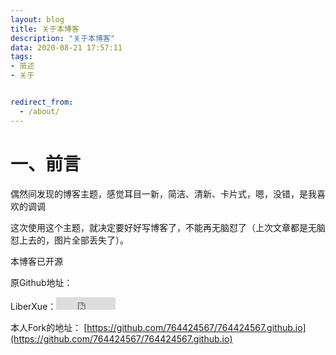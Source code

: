 ```yaml
---
layout: blog
title: 关于本博客
description: "关于本博客"
data: 2020-08-21 17:57:11
tags: 
- 简述
- 关于


redirect_from:
  - /about/
---
```


# 一、前言

偶然间发现的博客主题，感觉耳目一新，简洁、清新、卡片式，嗯，没错，是我喜欢的调调

这次使用这个主题，就决定要好好写博客了，不能再无脑怼了（上次文章都是无脑怼上去的，图片全部丢失了）。

本博客已开源

原Github地址：
 
LiberXue：<iframe src="http://ghbtns.com/github-btn.html?user=liberxue&repo=liberxue.github.io&type=fork&count=true" allowtransparency="true" frameborder="0" scrolling="0" width="95" height="20"></iframe>

本人Fork的地址：
[https://github.com/764424567/764424567.github.io](https://github.com/764424567/764424567.github.io)

